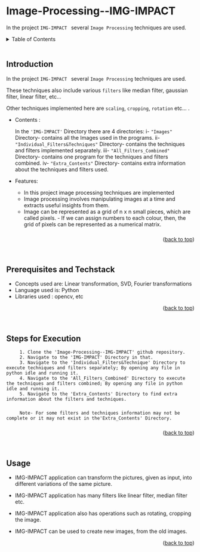 # Image-Processing--IMG-IMPACT

In the project ```IMG-IMPACT ``` several    ```Image Processing``` techniques are used.



<details>
  <summary color= blue >Table of Contents</summary>
<li>Introduction</li>
<li> Prerequisites and Techstack</li>
<li> Steps for execution</li>
<li> Usage</li>
</details>
</br>

## Introduction
In the project ```IMG-IMPACT ``` several    ```Image Processing``` techniques are used. 

These techniques also include various ```filters``` like median filter, gaussian filter, linear filter, etc... 

Other techniques implemented here are ```scaling```, ```cropping```, ```rotation``` etc... .

* Contents :

   In the ```'IMG-IMPACT'``` Directory there are 4 directories:
    i- ```"Images"``` Directory- contains all the Images used in the programs.
    ii- ```"Individual_Filters&Techniques"``` Directory- contains the techniques and filters implemented separately.
     iii- ```"All_Filters_Combined"``` Directory- contains one program for the techniques and filters combined.
     iv- ```"Extra_Contents"``` Directory- contains extra information about the techniques and filters used.

* Features:

    - In this project image processing techniques are implemented
    - Image processing involves manipulating images at a time and extracts useful insights from them.
    - Image can be represented as a grid of n x n small pieces, which are called pixels. 
               - If we can assign numbers to each colour, then, the grid of pixels can be represented as a numerical matrix.
 ###
###

###
###

  <p align="right">(<a href="#readme-top">back to top</a>)</p>
  </br>

<!--
## Objective
* To transform an image to implement techniques, like image rotation, cropping, image smoothening, filters etc
* The techniques mentioned above are implemented using concepts such as linear transformation and SVD
###
###

  <p align="right">(<a href="#readme-top">back to top</a>)</p>
  </br>



  <p align="right">(<a href="#readme-top">back to top</a>)</p>
  </br>
  -->

## Prerequisites and Techstack
  * Concepts used are:  Linear transformation, SVD, Fourier transformations
  * Language used is: Python
  * Libraries used : opencv, etc


  <p align="right">(<a href="#readme-top">back to top</a>)</p>
  </br>
  
  

 
## Steps for Execution

         1. Clone the 'Image-Processing--IMG-IMPACT' github repository.
         2. Navigate to the 'IMG-IMPACT' Directory in that.
         3. Navigate to the 'Individual_Filters&Technique' Directory to execute techniques and filters separately; By opening any file in python idle and running it.
         4. Navigate to the 'All_Filters_Combined' Directory to execute the techniques and filters combined; By opening any file in python idle and running it.
         5. Navigate to the 'Extra_Contents' Directory to find extra information about the filters and techniques.
  ###
         Note- For some filters and techniques information may not be complete or it may not exist in the'Extra_Contents' Directory.
  ###
  ###
  
  
  <p align="right">(<a href="#readme-top">back to top</a>)</p>
  </br>

## Usage

* IMG-IMPACT application can transform the pictures, given as input, into different variations of the same picture.
* IMG-IMPACT application has many filters like linear filter, median filter etc.
* IMG-IMPACT application also has operations such as rotating, cropping the image.
* IMG-IMPACT can be used to create new images, from the old images.

  <p align="right">(<a href="#readme-top">back to top</a>)</p>
  </br>
